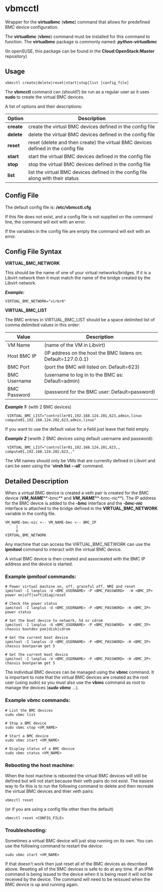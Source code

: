 # vbmcctl
Wrapper for the **virtualbmc** (**vbmc**) command that allows for predefined BMC device configuration.

The **virtualbmc** (**vbmc**) command must be installed for this command to function. The **virtualbmc** package is commonly named: ***python-virtualbmc*** 

(In openSUSE, this package can be found in the **Cloud:OpenStack:Master** repository)


## Usage
```
vbmcctl create|delete|reset|start|stop|list [config_file]
```
The **vbmcctl** command can (should?) be run as a regular user as it uses **sudo** to create the virtual BMC devices.

A list of options and their descriptions:

Option | Description
------------ | -------------
**create** |		create the virtusl BMC devices defined in the config file
**delete** |		delete the virtual BMC devices defined in the config file
**reset** |	reset (delete and then create) the virtual BMC devices defined in the config file
**start** |	start the virtual BMC devices defined in the config file
**stop** |	stop the virtual BMC devices defined in the config file
**list** |		list the virtual BMC devices defined in the config file along with their status

## Config File
The default config file is: **/etc/vbmcctl.cfg**

If this file does not exist, and a config file is not supplied on the command line, the command will exit with an error.

If the variables in the config file are empty the command will exit with an error.

## Config File Syntax

**VIRTUAL_BMC_NETWORK**

This should be the name of one of your virtual networks/bridges. If it is a Libvirt network then it must match the name of the bridge created by the Libvirt network.

***Example:***

	VIRTUAL_BMC_NETWORK="virbr0"
	

**VIRTUAL_BMC_LIST**

The BMC entries in VIRTUAL_BMC_LIST should be a space delimited list of comma delimited values in this order: 

Value | Description
------------ | -------------
VM Name |  (name of the VM in Libvirt)
Host BMC IP |  (IP address on the host the BMC listens on: Default=127.0.0.1)
BMC Port | (port the BMC will listed on: Default=623)
 BMC Username |  (username to log in to the BMC as: Default=admin)
 BMC Password |  (password for the BMC user: Default=password)

***Example 1:*** (with 2 BMC devices)
 
	 VIRTUAL_BMC_LIST="controller01,192.168.124.201,623,admin,linux compute01,192.168.124.202,623,admin,linux"

If you want to use the default value for a field just leave that field empty.

***Example 2*** (wwith 2 BMC devices using default username and password):

	 VIRTUAL_BMC_LIST="controller01,192.168.124.201,623,, compute01,192.168.124.202,623,,"

The VM names should only be VMs that are currenlty defined in Libvirt and cani be seen using the '**virsh list --all**' command.

## Detailed Description
When a virtual BMC device is created a veth pair is created for the BMC device (***VM_NAME*****-bmc** and ***VM_NAME*****-bmc-nic**). The IP address for the BMC device is added to the ***-bmc*** interface and the ***-bmc-nic*** interface is attached to the bridge defined in the **VIRTUAL_BMC_NETWORK** variable in the config file.

```
VM_NAME-bmc-nic <-- VM_NAME-bmc <-- BMC_IP
     |
     V
VIRTUAL_BMC_NETWORK
```
Any machine that can access the VIRTUAL_BMC_NETWORK can use the **ipmitool** command to interact with the virtual BMC device.

A virtual BMC device is then created and associeated with the BMC IP address and the device is started.

### Example *ipmitool* commands:
```
# Power virtual machine on, off, graceful off, NMI and reset
ipmitool -I lanplus -U <BMC_USERNAME> -P <BMC_PASSWORD>  -H <BMC_IP> power on|off|soft|diag|reset

# Check the power status
ipmitool -I lanplus -U <BMC_USERNAME> -P <BMC_PASSWORD> -H <BMC_IP> power status

# Set the boot device to network, hd or cdrom
ipmitool -I lanplus -U <BMC_USERNAME> -P <BMC_PASSWORD>  H <BMC_IP> chassis bootdev pxe|disk|cdrom

# Get the current boot device
ipmitool -I lanplus -U <BMC_USERNAME> -P <BMC_PASSWORD> -H <BMC_IP> chassis bootparam get 5

# Get the current boot device
ipmitool -I lanplus -U <BMC_USERNAME> -P <BMC_PASSWORD> -H <BMC_IP> chassis bootparam get 5
```

The individual BMC devices can be managed using the **vbmc** command. It is important to note that the virtual BMC devices are created as the root user (using sudo) so you must also use the **vbmc** command as root to manage the devices (***sudo vbmc*** ...).

### Example *vbmc* commands:
```
# List the BMC devices
sudo vbmc list

# Stop a BMC device
sudo vbmc stop <VM_NAME>

# Start a BMC device
sudo vbmc start <VM_NAME>

# Display status of a BMC device
sudo vbmc status <VM_NAME>
```

### Rebooting the host machine:
When the host machine is rebooted the virtual BMC devices will still be defined but will not start because their veth pairs do not exist. The easiest way to fix this is to run the following command to delete and then recreate the virtual BMC devices and thier veth pairs:
```
vbmcctl reset
```
(or if you are using a config file other then the default)
```
vbmcctl reset <CONFIG_FILE>
```

### Troubleshooting:
Sometimes a virtual BMC device will just stop running on its own. You can use the following command to restart the device:
```
sudo vbmc start <VM_NAME>
```
If that doesn't work then just reset all of the BMC devices as described above. Reseting all of the BMC devices is safe to do at any time. If an IPMI command is being issued to the device when it is being reset it will not be received by the device. The command will need to be reissued when the BMC device is up and running again.